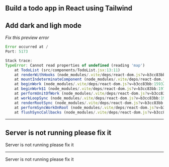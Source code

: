 Build a todo app in React using Tailwind
 ------------------------------------ 
Add dark and ligh mode
 ------------------------------------ 
*Fix this preview error* 
```js
Error occurred at /
Port: 5173

Stack trace:
TypeError: Cannot read properties of undefined (reading 'map')
    at TodoList (src/components/TodoList.jsx:13:11)
    at renderWithHooks (node_modules/.vite/deps/react-dom.js?v=b3cc83bb:11566:26)
    at mountIndeterminateComponent (node_modules/.vite/deps/react-dom.js?v=b3cc83bb:14944:21)
    at beginWork (node_modules/.vite/deps/react-dom.js?v=b3cc83bb:15932:22)
    at beginWork$1 (node_modules/.vite/deps/react-dom.js?v=b3cc83bb:19779:22)
    at performUnitOfWork (node_modules/.vite/deps/react-dom.js?v=b3cc83bb:19227:20)
    at workLoopSync (node_modules/.vite/deps/react-dom.js?v=b3cc83bb:19163:13)
    at renderRootSync (node_modules/.vite/deps/react-dom.js?v=b3cc83bb:19142:15)
    at performSyncWorkOnRoot (node_modules/.vite/deps/react-dom.js?v=b3cc83bb:18900:28)
    at flushSyncCallbacks (node_modules/.vite/deps/react-dom.js?v=b3cc83bb:9133:30)
```

 ------------------------------------ 
Server is not running please fix it
 ------------------------------------ 
Server is not running please fix it


 ------------------------------------ 
Server is not running please fix it

